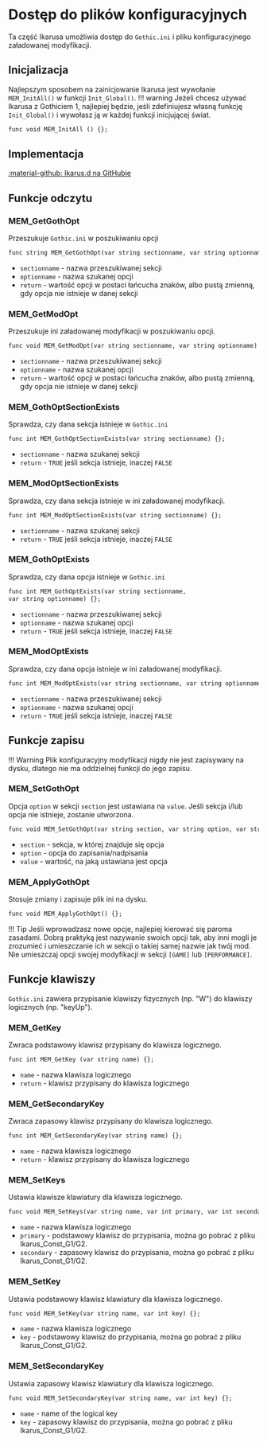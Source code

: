 # Dostęp do plików konfiguracyjnych
Ta część Ikarusa umożliwia dostęp do `Gothic.ini` i pliku konfiguracyjnego załadowanej modyfikacji.

## Inicjalizacja
Najlepszym sposobem na zainicjowanie Ikarusa jest wywołanie `MEM_InitAll()` w funkcji `Init_Global()`. 
!!! warning
    Jeżeli chcesz używać Ikarusa z Gothiciem 1, najlepiej będzie, jeśli zdefiniujesz własną funkcję `Init_Global()` i wywołasz ją w każdej funkcji inicjującej świat.

```dae
func void MEM_InitAll () {};
```

## Implementacja
[:material-github: Ikarus.d na GitHubie](https://github.com/Lehona/Ikarus/blob/master/Ikarus.d#L4293)

## Funkcje odczytu

### MEM_GetGothOpt
Przeszukuje `Gothic.ini` w poszukiwaniu opcji
```dae
func string MEM_GetGothOpt(var string sectionname, var string optionname) {};
```

- `sectionname` - nazwa przeszukiwanej sekcji
- `optionname` - nazwa szukanej opcji
- `return` - wartość opcji w postaci łańcucha znaków, albo pustą zmienną, gdy opcja nie istnieje w danej sekcji

### MEM_GetModOpt
Przeszukuje ini załadowanej modyfikacji w poszukiwaniu opcji.
```dae
func void MEM_GetModOpt(var string sectionname, var string optionname) {};
```

- `sectionname` - nazwa przeszukiwanej sekcji
- `optionname` - nazwa szukanej opcji
- `return` - wartość opcji w postaci łańcucha znaków, albo pustą zmienną, gdy opcja nie istnieje w danej sekcji

### MEM_GothOptSectionExists
Sprawdza, czy dana sekcja istnieje w `Gothic.ini`
```dae
func int MEM_GothOptSectionExists(var string sectionname) {};
```

- `sectionname` - nazwa szukanej sekcji
- `return` - `TRUE` jeśli sekcja istnieje, inaczej `FALSE`

### MEM_ModOptSectionExists
Sprawdza, czy dana sekcja istnieje w ini załadowanej modyfikacji.
```dae
func int MEM_ModOptSectionExists(var string sectionname) {};
```

- `sectionname` - nazwa szukanej sekcji
- `return` - `TRUE` jeśli sekcja istnieje, inaczej `FALSE`

### MEM_GothOptExists
Sprawdza, czy dana opcja istnieje w `Gothic.ini`
```dae
func int MEM_GothOptExists(var string sectionname,
var string optionname) {};
```

- `sectionname` - nazwa przeszukiwanej sekcji
- `optionname` - nazwa szukanej opcji
- `return` - `TRUE` jeśli sekcja istnieje, inaczej `FALSE`

### MEM_ModOptExists
Sprawdza, czy dana opcja istnieje w ini załadowanej modyfikacji.
```dae
func int MEM_ModOptExists(var string sectionname, var string optionname) {};
```

- `sectionname` - nazwa przeszukiwanej sekcji
- `optionname` - nazwa szukanej opcji
- `return` - `TRUE` jeśli sekcja istnieje, inaczej `FALSE`

## Funkcje zapisu
!!! Warning
    Plik konfiguracyjny modyfikacji nigdy nie jest zapisywany na dysku, dlatego nie ma oddzielnej funkcji do jego zapisu.

### MEM_SetGothOpt
Opcja `option` w sekcji `section` jest ustawiana na `value`. Jeśli sekcja i/lub opcja nie istnieje, zostanie utworzona.
```dae
func void MEM_SetGothOpt(var string section, var string option, var string value) {};
```

- `section` - sekcja, w której znajduje się opcja
- `option` - opcja do zapisania/nadpisania
- `value` - wartość, na jaką ustawiana jest opcja

### MEM_ApplyGothOpt
Stosuje zmiany i zapisuje plik ini na dysku.
```dae
func void MEM_ApplyGothOpt() {};
```

!!! Tip
    Jeśli wprowadzasz nowe opcje, najlepiej kierować się paroma zasadami. Dobrą praktyką jest nazywanie swoich opcji tak, aby inni mogli je zrozumieć i umieszczanie ich w sekcji o takiej samej nazwie jak twój mod. Nie umieszczaj opcji swojej modyfikacji w sekcji `[GAME]` lub `[PERFORMANCE]`.


## Funkcje klawiszy
`Gothic.ini` zawiera przypisanie klawiszy fizycznych (np. "W") do klawiszy logicznych (np. "keyUp").

### MEM_GetKey
Zwraca podstawowy klawisz przypisany do klawisza logicznego.
```dae
func int MEM_GetKey (var string name) {};
```

- `name` - nazwa klawisza logicznego
- `return` - klawisz przypisany do klawisza logicznego

### MEM_GetSecondaryKey
Zwraca zapasowy klawisz przypisany do klawisza logicznego.
```dae
func int MEM_GetSecondaryKey(var string name) {};
```

- `name` - nazwa klawisza logicznego
- `return` - klawisz przypisany do klawisza logicznego

### MEM_SetKeys
Ustawia klawisze klawiatury dla klawisza logicznego.
```dae
func void MEM_SetKeys(var string name, var int primary, var int secondary) {};
```

- `name` - nazwa klawisza logicznego
- `primary` - podstawowy klawisz do przypisania, można go pobrać z pliku Ikarus_Const_G1/G2.
- `secondary` - zapasowy klawisz do przypisania, można go pobrać z pliku Ikarus_Const_G1/G2.

### MEM_SetKey
Ustawia podstawowy klawisz klawiatury dla klawisza logicznego.
```dae
func void MEM_SetKey(var string name, var int key) {};
```

- `name` - nazwa klawisza logicznego
- `key` - podstawowy klawisz do przypisania, można go pobrać z pliku Ikarus_Const_G1/G2.

### MEM_SetSecondaryKey
Ustawia zapasowy klawisz klawiatury dla klawisza logicznego.
```dae
func void MEM_SetSecondaryKey(var string name, var int key) {};
```

- `name` - name of the logical key
- `key` - zapasowy klawisz do przypisania, można go pobrać z pliku Ikarus_Const_G1/G2.
